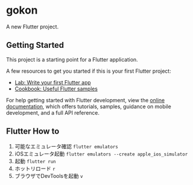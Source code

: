# gokon

A new Flutter project.

## Getting Started

This project is a starting point for a Flutter application.

A few resources to get you started if this is your first Flutter project:

- [Lab: Write your first Flutter app](https://docs.flutter.dev/get-started/codelab)
- [Cookbook: Useful Flutter samples](https://docs.flutter.dev/cookbook)

For help getting started with Flutter development, view the
[online documentation](https://docs.flutter.dev/), which offers tutorials,
samples, guidance on mobile development, and a full API reference.

## Flutter How to
1. 可能なエミュレータ確認 `flutter emulators`
2. iOSエミュレータ起動 `flutter emulators --create apple_ios_simulator`
3. 起動 `flutter run`
4. ホットリロード `r`
5. ブラウザでDevToolsを起動 `v`
